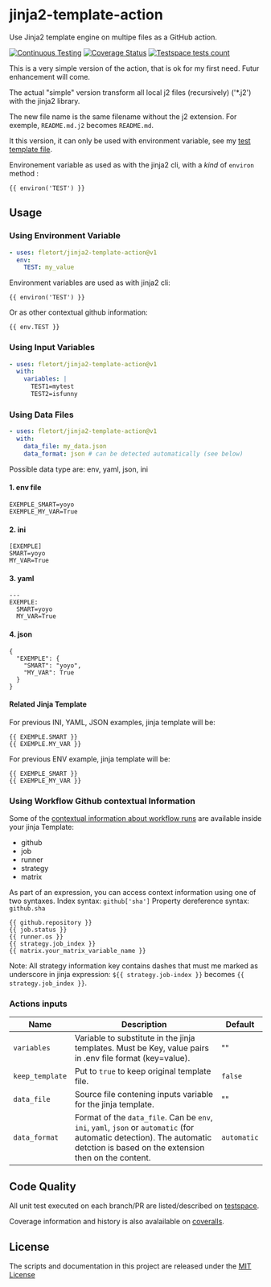 # jinja2-template-action
Use Jinja2 template engine on multipe files as a GitHub action.

[![Continuous Testing](https://github.com/fletort/jinja2-template-action/actions/workflows/test.yml/badge.svg)](https://github.com/fletort/jinja2-template-action/actions/workflows/test.yml)
[![Coverage Status](https://coveralls.io/repos/github/fletort/jinja2-template-action/badge.svg?branch=main)](https://coveralls.io/github/fletort/jinja2-template-action?branch=main)
[![Testspace tests count](https://img.shields.io/testspace/total/fletort/fletort%3Ajinja2-template-action/main)](https://fletort.testspace.com/spaces/68162/current)

This is a very simple version of the action, that is ok for my first need.
Futur enhancement will come.

The actual "simple" version transform all local j2 files (recursively) ('*.j2')
with the jinja2 library.

The new file name is the same filename without the j2 extension.
For exemple, `README.md.j2` becomes `README.md`.

It this version, it can only be used with environment variable, see my [test template file](./test/template.j2).

Environement variable as used as with the jinja2 cli, with a _kind_ of `environ` method :
```
{{ environ('TEST') }}
```

## Usage

### Using Environment Variable

```yaml
- uses: fletort/jinja2-template-action@v1
  env:
    TEST: my_value
```

Environment variables are used as with jinja2 cli:
```
{{ environ('TEST') }}
```
Or as other contextual github information:
```
{{ env.TEST }}
```

### Using Input Variables

```yaml
- uses: fletort/jinja2-template-action@v1
  with:
    variables: |
      TEST1=mytest
      TEST2=isfunny
```

### Using Data Files

```yaml
- uses: fletort/jinja2-template-action@v1
  with:
    data_file: my_data.json
    data_format: json # can be detected automatically (see below)
```

Possible data type are: env, yaml, json, ini

#### 1. env file

```file
EXEMPLE_SMART=yoyo
EXEMPLE_MY_VAR=True
```

#### 2. ini

```file
[EXEMPLE]
SMART=yoyo
MY_VAR=True
```

#### 3. yaml

```file
---
EXEMPLE:
  SMART=yoyo
  MY_VAR=True
```

#### 4. json

```file
{
  "EXEMPLE": {
    "SMART": "yoyo",
    "MY_VAR": True
  }
}
```

#### Related Jinja Template

For previous INI, YAML, JSON examples, jinja template will be:
```
{{ EXEMPLE.SMART }}
{{ EXEMPLE.MY_VAR }}
```

For previous ENV example, jinja template will be:
```
{{ EXEMPLE_SMART }}
{{ EXEMPLE_MY_VAR }}
```


### Using Workflow Github contextual Information

Some of the [contextual information about workflow runs](https://docs.github.com/en/actions/writing-workflows/choosing-what-your-workflow-does/accessing-contextual-information-about-workflow-runs)
are available inside your jinja Template:

- github
- job
- runner
- strategy
- matrix

As part of an expression, you can access context information using one of two syntaxes.
Index syntax: `github['sha']`
Property dereference syntax: `github.sha`

```
{{ github.repository }}
{{ job.status }}
{{ runner.os }}
{{ strategy.job_index }}
{{ matrix.your_matrix_variable_name }}
```

Note: All strategy information key contains dashes that must me marked as underscore in jinja expression: `${{ strategy.job-index }}` becomes `{{ strategy.job_index }}`.


### Actions inputs


| Name | Description | Default |
| ---- | ----------- | ------- |
| `variables` | Variable to substitute in the jinja templates. Must be Key, value pairs in .env file format (key=value). | "" |
| `keep_template` | Put to `true` to keep original template file. | `false` |
| `data_file` | Source file contening inputs variable for the jinja template. | "" |
| `data_format` | Format of the `data_file`. Can be `env`, `ini`, `yaml`, `json` or `automatic` (for automatic detection). The automatic detction is based on the extension then on the content. | `automatic` |



## Code Quality

All unit test executed on each branch/PR are listed/described on
[testspace](https://fletort.testspace.com/projects/68162/spaces).

Coverage information and history is also avalailable on [coveralls](https://coveralls.io/github/fletort/jinja2-template-action).

## License

The scripts and documentation in this project are released under the
[MIT License](LICENSE)
